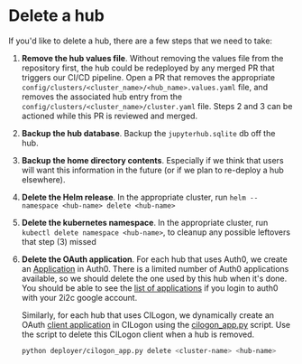 # Delete a hub

If you'd like to delete a hub, there are a few steps that we need to take:

1. **Remove the hub values file**.
   Without removing the values file from the repository first, the hub could be redeployed by any merged PR that triggers our CI/CD pipeline.
   Open a PR that removes the appropriate `config/clusters/<cluster_name>/<hub_name>.values.yaml` file, and removes the associated hub entry from the `config/clusters/<cluster_name>/cluster.yaml` file.
   Steps 2 and 3 can be actioned while this PR is reviewed and merged.

2. **Backup the hub database**. Backup the `jupyterhub.sqlite` db off the hub.

3. **Backup the home directory contents**.  Especially if we think that
   users will want this information in the future (or if we plan to re-deploy a
   hub elsewhere).

4. **Delete the Helm release**. In the appropriate cluster,
   run `helm --namespace <hub-name> delete <hub-name>`

5. **Delete the kubernetes namespace**. In the appropriate cluster, run
   `kubectl delete namespace <hub-name>`, to cleanup any possible leftovers that
   step (3) missed

6. **Delete the OAuth application**.  For each hub that uses Auth0, we create an
   [Application](https://auth0.com/docs/applications) in Auth0.  There is a
   limited number of Auth0 applications available, so we should delete the one
   used by this hub when it's done.  You should be able to see the [list of
   applications](https://manage.auth0.com/dashboard/us/2i2c/applications) if you
   login to auth0 with your 2i2c google account.

   Similarly, for each hub that uses CILogon, we dynamically create an OAuth
   [client application](https://cilogon.github.io/oa4mp/server/manuals/dynamic-client-registration.html)
   in CILogon using the [cilogon_app.py](https://github.com/2i2c-org/infrastructure/blob/HEAD/deployer/cilogon_app.py)
   script. Use the script to delete this CILogon client when a hub is removed.

   ```bash
   python deployer/cilogon_app.py delete <cluster-name> <hub-name>
   ```
